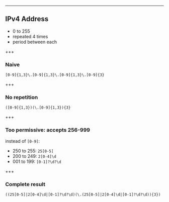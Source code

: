 ---

## IPv4 Address

 * 0 to 255
 * repeated 4 times
 * period between each
 
+++

### Naive

 `[0-9]{1,3}\.[0-9]{1,3}\.[0-9]{1,3}\.[0-9]{3}`
 
+++

### No repetition

 `([0-9]{1,3})(\.[0-9]{1,3}){3}`
 
+++

### Too permissive: accepts 256-999

instead of `[0-9]`:

 * 250 to 255: `25[0-5]`
 * 200 to 249: `2[0-4]\d`
 * 001 to 199: `[0-1]?\d?\d`
    
+++

### Complete result

`((25[0-5]|2[0-4]\d|[0-1]?\d?\d)(\.(25[0-5]|2[0-4]\d|[0-1]?\d?\d)){3})`
